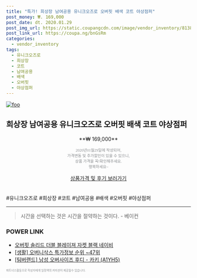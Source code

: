 ```yaml
--- 
title: "특가! 희상장 남여공용 유니크오즈로 오버핏 배색 코트 야상점퍼" 
post_money: ₩. 169,000 
post_date: dt. 2020.01.29 
post_img_url: https://static.coupangcdn.com/image/vendor_inventory/8138/36c7f945fcea4db14fb4d9926180626cd5b017a1f604a59ba72cb16f8716.jpg 
post_link_url: https://coupa.ng/bnGsRm 
categories: 
  - vendor_inventory 
tags: 
  - 유니크오즈로 
  - 희상장 
  - 코트 
  - 남여공용 
  - 배색 
  - 오버핏 
  - 야상점퍼 
--- 
```

[![foo](https://static.coupangcdn.com/image/vendor_inventory/8138/36c7f945fcea4db14fb4d9926180626cd5b017a1f604a59ba72cb16f8716.jpg)](https://coupa.ng/bnGsRm) 

## 희상장 남여공용 유니크오즈로 오버핏 배색 코트 야상점퍼 
<p style="text-align: center;">**₩ 169,000**</p> 
<p style="text-align: center;"><span style="color: #898c8f; font-family: Georgia,Times,serif; font-size: 0.75em;">2020년01월29일에 작성되어, <br>가격변동 및 추가할인이 있을 수 있으니,<br> 상품 가격을 꼭!확인해주세요.<br>행복하세요~</span> 
</p>	 
<div markdown="0" style="text-align: center;"><a href="https://coupa.ng/bnGsRm" class="btn btn--success">상품가격 및 후기 보러가기</a></div> 
<br><br> 
  #유니크오즈로 #희상장 #코트 #남여공용 #배색 #오버핏 #야상점퍼 
<hr> 

> 시간을 선택하는 것은 시간을 절약하는 것이다. - 베이컨 


### POWER LINK

* <a href="https://blog.naver.com/an0733/221785394480" target="_blank">오버핏 솔리드 더블 블레이져 자켓 블랙 네이비</a>
* <a href="https://blog.naver.com/sakai111/221778213610" target="_blank"> [생활] 오버니삭스 특가정보 순위 ~47위</a>
* <a href="https://blog.naver.com/fasyy4321/221787621665" target="_blank">[팀버랜드] 남성 오버사이즈 후디 - 카키 (A1YH5)</a>

<span style="color: #898c8f; font-family: Georgia,Times,serif; font-size: 0.55em;">파트너스활동으로 작성자에게 일정액의 커미션이 제공될수 있습니다.</span> 
